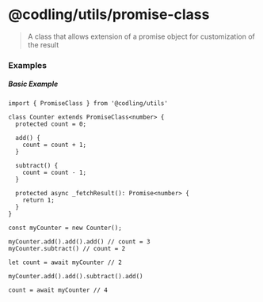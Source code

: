 # @codling/utils/promise-class
> A class that allows extension of a promise object for customization of the result

### Examples

##### Basic Example

```
import { PromiseClass } from '@codling/utils'

class Counter extends PromiseClass<number> {
  protected count = 0;

  add() {
    count = count + 1;
  }

  subtract() {
    count = count - 1;
  }

  protected async _fetchResult(): Promise<number> {
    return 1;
  }
}

const myCounter = new Counter();

myCounter.add().add().add() // count = 3
myCounter.subtract() // count = 2

let count = await myCounter // 2

myCounter.add().add().subtract().add()

count = await myCounter // 4
```